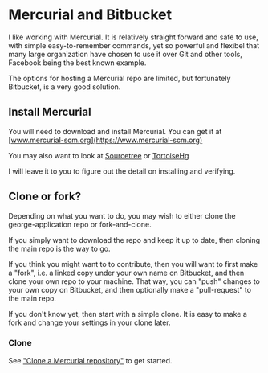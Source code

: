 # Mercurial and Bitbucket


I like working with Mercurial. It is relatively straight forward and safe to use, with simple easy-to-remember commands, yet so powerful and flexibel that many large organization have chosen to use it over Git and other tools, Facebook being the best known example.

The options for hosting a Mercurial repo are limited, but fortunately  Bitbucket, is a very good solution.


## Install Mercurial

You will need to download and install Mercurial.  You can get it at [www.mercurial-scm.org](https://www.mercurial-scm.org)

You may also want to look at [Sourcetree](https://www.sourcetreeapp.com/?utm_source=internal&utm_medium=link&utm_campaign=clone_repo_mac) or [TortoiseHg](https://tortoisehg.bitbucket.io/)

I will leave it to you to figure out the detail on installing and verifying.


## Clone or fork?

Depending on what you want to do, you may wish to either clone the george-application repo or fork-and-clone.

If you simply want to download the repo and keep it up to date, then cloning the main repo is the way to go.

If you think you might want to to contribute, then you will want to first make a "fork", i.e. a linked copy under your own name on Bitbucket, and then clone your own repo to your machine.  That way, you can "push" changes to your own copy on Bitbucket, and then optionally make a "pull-request" to the main repo.

If you don't know yet, then start with a simple clone. It is easy to make a fork and change your settings in your clone later.


### Clone

See ["Clone a Mercurial repository"](https://confluence.atlassian.com/get-started-with-bitbucket/clone-a-repository-861178563.html) to get started.


